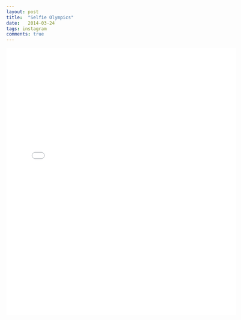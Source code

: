 ```yaml
---
layout: post
title:  "Selfie Olympics"
date:   2014-03-24
tags: instagram 
comments: true
---
```

<iframe src="//instagram.com/p/lc4K1ORM8x/embed/" width="612" height="710" frameborder="0" scrolling="no" allowtransparency="true"></iframe>